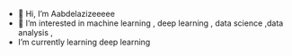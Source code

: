 - 👋 Hi, I’m Aabdelazizeeeee
- 👀 I’m interested in machine learning , deep learning , data science ,data analysis , 
-  I’m currently learning deep learning


<!---
abdelazizeeeee/abdelazizeeeee is a ✨ special ✨ repository because its `README.md` (this file) appears on your GitHub profile.
You can click the Preview link to take a look at your changes.
--->
